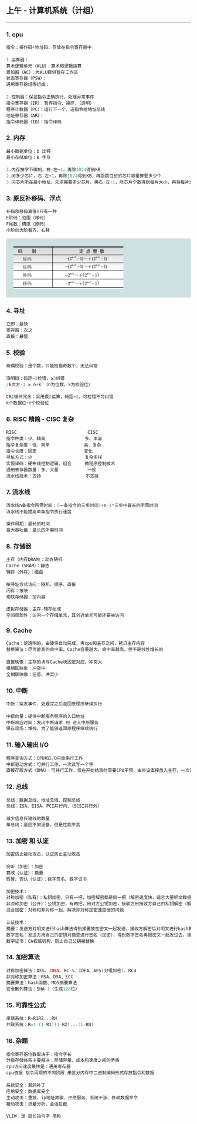 ## 上午 - 计算机系统（计组）
---
### 1. cpu
```c
指令：操作码+地址码，存放在指令寄存器中

1.运算器：
算术逻辑单元（ALU）：算术和逻辑运算
累加器（AC）：为ALU提供暂存工作区
状态寄存器（PSW）：
通用寄存器组等组成：

2.控制器：保证指令正确执行，处理异常事件
指令寄存器（IR）：暂存指令、操控，（透明）
程序计数器（PC）：运行下一个、送指令给地址总线
地址寄存器（AR）：
指令译码器（ID）：指令译码
```
### 2. 内存
```c
最小数据单位：b 比特
最小存储单位：B 字节

1.内存按字节编制，右-左+1，再除1024得到KB
2.问多少芯片，右-左+1，再除1024得到KB，再跟题目给的芯片容量算要多少个
3.问芯片所在最小地址，先求需要多少芯片，再右-左+1，除芯片个数得到每片大小，再将每片大小转16进制，依次看看芯片处在哪个地方
```

### 3. 原反补移码、浮点
```c
补码和移码真值0只有一种
E阶码：范围（移码）
F尾数：精度（原码）
小阶向大阶看齐，右移
```
<div style="background-color: rgb(206, 225, 225);  padding:20px; background-repeat: repeat;">
<div style="width:300px;"><img src="软考/img/原码.jpg" alt=""></div>
</div>

### 4. 寻址
```c
立即：最快
寄存器：次之
直接：最慢
```

### 5. 校验
```c
奇偶校验：是个数，只能检错奇数个，无法纠错

海明码：码距=2检错，≥3纠错
2k次方-1 ≥ n+k （n为位数，k为校验位）

CRC循环冗余：采用摸2运算，码距=2，可检错不可纠错
k个数据位+r个校验位
```
### 6. RISC 精简  -   CISC 复杂
```c
RISC                           CISC 
指令种类：少、精简               多、丰富
指令复杂度：低、简单             高、复杂
指令长度：固定                  变化
寻址方式：少                    复杂多样
实现译码：硬布线控制逻辑、组合     微程序控制技术
通用寄存器数量：多、大量           一般
流水线技术：支持                 不支持
```

### 7. 流水线
```c
流水线n条指令所需时间：(一条指令的三步时间)+n-1*三步中最长的所需时间
流水线不能提高单条指令执行速度

操作周期：最长的时间
最大吞吐量：最长的所需时间
```

### 8. 存储器
```c
主存（内存DRAM）：动态随机
Cache（SRAM）：静态
辅存（外存）：磁盘

按寻址方式访问：随机、顺序、直接
闪存：按块
相联存储器：按内容

虚拟存储器：主存-辅存组成
空间局部性：访问一个存储单元，其邻近单元可能还要被访问
```

### 9. Cache 
```c
Cache：是透明的，由硬件自动完成，再cpu和主存之间，拷贝主存内容
替换算法：尽可能高的命中率，Cache容量越大，命中率越高，但不是线性增长的

直接映像：主存的块与Cache块固定对应、冲突大
组相联映象：冲突中
全相联映像：任意、冲突小
```

### 10. 中断
```c
中断：突发事件、处理完之后返回原程序继续执行

中断向量：提供中断服务程序的入口地址
中断响应时间：发出中断请求 到 进入中断服务
保存现场：堆栈，为了能够返回原程序继续执行
```

### 11. 输入输出 I/O
```c
程序查询方式：CPU和I/O只能串行工作
中断驱动方式：可并行工作，一次读写一个字
直接存取方式（DMA）：可并行工作，仅在开始结束时需要CPU干预，由外设直接放入主存，一次读写块（DMA占用系统总线资源，但是传送数据占用存储周期）
```

### 12. 总线
```c
总线：数据总线、地址总线、控制总线
总线：ISA、EISA、PCI并行内、（SCSI并行外）

减少信息传输线的数量
单总线：适应不同设备，但是性能不高
```

### 13. 加密 和 认证
```c
加密防止被动攻击，认证防止主动攻击

窃听（加密）：加密
篡改（认证）：摘要
假冒、否认（认证）：数字签名、数字证书

加密技术：
对称加密（私有）：私钥加密，只有一把，加密解密都是同一把（解密速度快，适合大量明文数据）
非对称加密（公开）：公钥加密，有两把，用对方公钥加密，接收方用接收方自己的私钥解密（解密速度慢）
混合加密：对称和非对称一起，解决非对称加密速度慢的问题

认证技术：
摘要：发送方对明文进行hash算法得到摘要放在密文一起发送，接收方解密后对明文进行hash算法得到摘要，如果一样则没被篡改
数字签名：发送方用自己的密钥对摘要进行签名（加密），得到数字签名再跟密文一起发过去，接收方可用发送方公钥进行验证
数字证书：CA权威机构，防止自己公钥被替换
```

### 14. 加密算法
```c
对称加密算法：DES、3DES、RC-5、IDEA、AES(分组加密)、RC4
非对称加密算法：RSA、DSA、ECC 
摘要算法：hash函数、MD5摘要算法
安全散列算法：SHA-1（生成128位）
```

### 15. 可靠性公式
```c
串联系统：R=R1R2...RN
并联系统：R=1-(1-R1)(1-R2)...(1-RN)
```

### 16. 杂题
```c
指令寄存器位数取决于：指令字长
分级存储体系主要解决：存储容量、成本和速度之间的矛盾
cpu访问速度最快是：通用寄存器
cpu依据 指令周期的不同阶段 来区分内存中二进制编码形式存放指令和数据

系统安全：漏洞补丁
应用安全：数据库安全
主动攻击：重放、ip地址欺骗、拒绝服务、系统干涉、修改数据命令
被动攻击：流量分析、会话拦截

VLIW：是 超长指令字 简称
```